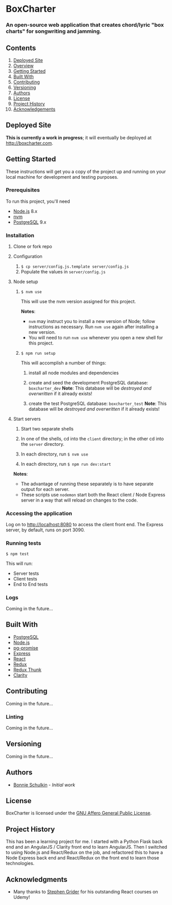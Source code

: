 # BoxCharter

### An open-source web application that creates chord/lyric "box charts" for songwriting and jamming. 

## Contents

1. [Deployed Site](#deployed-site)
2. [Overview](#overview)
3. [Getting Started](#getting-started)
4. [Built With](#built-with)
5. [Contributing](#contributing)
6. [Versioning](#versioning)
7. [Authors](#authors)
8. [License](#license)
9. [Project History](#project-history)
10. [Acknowledgements](#acknowledgments)

## Deployed Site
  
__This is currently a work in progress__; it will eventually be deployed at http://boxcharter.com.

## Getting Started
These instructions will get you a copy of the project up and running on your local machine for development and testing purposes. 

### Prerequisites
To run this project, you'll need

- [Node.js](https://nodejs.org) 8.x
- [nvm](https://github.com/creationix/nvm)
- [PostgreSQL](https://www.postgresql.org/) 9.x

### Installation
  1. Clone or fork repo

  2. Configuration
  
      1. `$ cp server/config.js.template server/config.js`
      2. Populate the values in `server/config.js`

  3. Node setup 
  
      1. `$ nvm use`

          This will use the nvm version assigned for this project. 
          
          __Notes__: 
          
          - `nvm` may instruct you to install a new version of Node; follow instructions as necessary. Run `nvm use` again after installing a new version.
          - You will need to run `nvm use` whenever you open a new shell for this project.

      2. `$ npm run setup`

          This will accomplish a number of things: 

          1. install all node modules and dependencies

          2. create and seed the development PostgreSQL database: `boxcharter_dev` __Note__: This database will be _destroyed and overwritten_ if it already exists!

          3. create the test PostgreSQL database: `boxcharter_test` __Note__: This database will be _destroyed and overwritten_ if it already exists!

  4. Start servers 

      1. Start two separate shells

      2. In one of the shells, cd into the `client` directory; in the other cd into the `server` directory. 

      3. In each directory, run `$ nvm use`

      4. In each directory, run `$ npm run dev:start`

      __Notes__: 
      - The advantage of running these separately is to have separate output for each server.
      - These scripts use `nodemon` start both the React client / Node Express server in a way that will reload on changes to the code.

### Accessing the application

  Log on to [http://localhost:8080](http://localhost:8080) to access the client front end. The Express server, by default, runs on port 3090.

### Running tests

  `$ npm test`

  This will run: 

  - Server tests
  - Client tests
  - End to End tests

### Logs

  Coming in the future...

## Built With

  - [PostgreSQL](https://www.postgresql.org/)
  - [Node.js](https://nodejs.org)
  - [pg-promise](https://github.com/vitaly-t/pg-promise)
  - [Express](https://expressjs.com/)
  - [React](https://reactjs.org/)
  - [Redux](https://redux.js.org/)
  - [Redux Thunk](https://www.npmjs.com/package/redux-thunk)
  - [Clarity](https://vmware.github.io/clarity)

## Contributing
  Coming in the future...

### Linting
  Coming in the future...

## Versioning
  Coming in the future...

## Authors
  - [Bonnie Schulkin](https://github.com/flyrightsister) - _Initial work_

## License
  BoxCharter is licensed under the [GNU Affero General Public License](http://www.gnu.org/licenses/).

## Project History
  This has been a learning project for me. I started with a Python Flask back end and an AngularJS / Clarity front end to learn AngularJS. Then I switched to using Node.js and React/Redux on the job, and refactored this to have a Node Express back end and React/Redux on the front end to learn those technologies. 

## Acknowledgments
  - Many thanks to [Stephen Grider](https://www.rallycoding.com/) for his outstanding React courses on Udemy! 